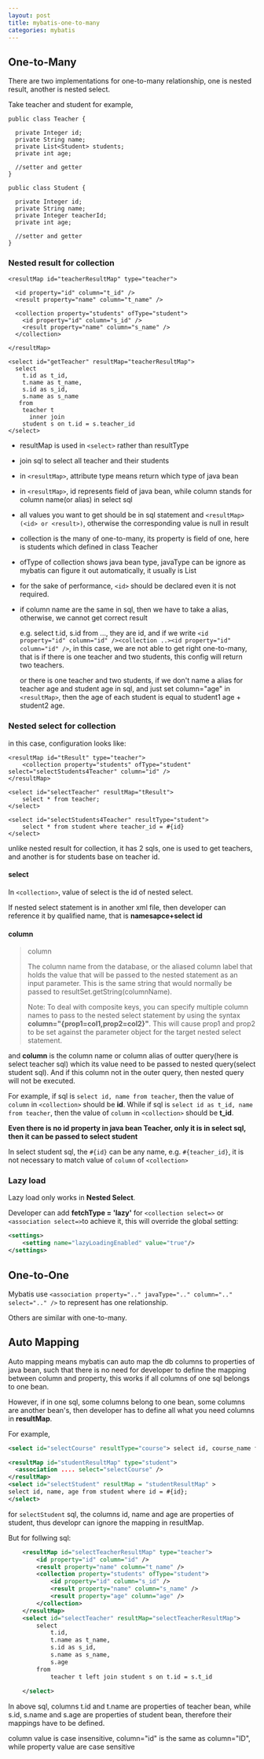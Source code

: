 ```yaml
---
layout: post
title: mybatis-one-to-many
categories: mybatis
---
```


## One-to-Many

There are two implementations for one-to-many relationship, one is nested result, another is nested select.

Take teacher and student for example,
```
public class Teacher {

  private Integer id;
  private String name;
  private List<Student> students;
  private int age;
  
  //setter and getter
}
```
```
public class Student {
  
  private Integer id;
  private String name;
  private Integer teacherId;
  private int age;
  
  //setter and getter
}
```

### Nested result for collection

```
<resultMap id="teacherResultMap" type="teacher">

  <id property="id" column="t_id" />
  <result property="name" column="t_name" />
  
  <collection property="students" ofType="student">
    <id property="id" column="s_id" />
    <result property="name" column="s_name" />
  </collection>

</resultMap>
```
```
<select id="getTeacher" resultMap="teacherResultMap">
  select
    t.id as t_id,
    t.name as t_name,
    s.id as s_id,
    s.name as s_name
   from
    teacher t
      inner join
    student s on t.id = s.teacher_id
</select>
```
- resultMap is used in `<select>` rather than resultType
- join sql to select all teacher and their students
- in `<resultMap>`, attribute type means return which type of java bean
- in `<resultMap>`, id represents field of java bean, while column stands for column name(or alias) in select sql
- all values you want to get should be in sql statement and `<resultMap>(<id> or <result>)`, otherwise the corresponding
  value is null in result
- collection is the many of one-to-many, its property is field of one, here is students which defined in class Teacher
- ofType of collection shows java bean type, javaType can be ignore as mybatis can figure it out automatically,
  it usually is List
- for the sake of performance, `<id>` should be declared even it is not required.
- if column name are the same in sql, then we have to take a alias, otherwise, we cannot get correct result

  e.g. select t.id, s.id from ..., they are id, and if we write 
  `<id property="id" column="id" /><collection ..><id property="id" column="id" />`, 
  in this case,
  we are not able to get right one-to-many, that is if there is one teacher and two students, 
  this config will return two teachers.
  
  or there is one teacher and two students, if we don't name a alias for teacher age and student age in sql, and
  just set column="age" in `<resultMap>`, then the age of each student is equal to student1 age + student2 age.


### Nested select for collection

in this case, configuration looks like:
```
<resultMap id="tResult" type="teacher">
    <collection property="students" ofType="student" select="selectStudents4Teacher" column="id" />
</resultMap>
	
<select id="selectTeacher" resultMap="tResult">
    select * from teacher;
</select>
	
<select id="selectStudents4Teacher" resultType="student">
    select * from student where teacher_id = #{id}
</select>
  ```
  
  unlike nested result for collection, it has 2 sqls, one is used to get teachers, and another is for students
  base on teacher id. 
  
#### select

  In `<collection>`, value of select is the id of nested select.
  
  If nested select statement is in another xml file, then developer can reference it by qualified name, that is **namesapce+select id**
  
#### column
  
 > column
 > 
 > The column name from the database, or the aliased column label that holds the value that will be passed to the nested statement as 
  an input parameter. This is the same string that would normally be passed to resultSet.getString(columnName). 
 > 
 > Note: To deal with 
  composite keys, you can specify multiple column names to pass to the nested select statement by using the syntax 
  **column="{prop1=col1,prop2=col2}"**. 
  This will cause prop1 and prop2 to be set against the parameter object for the target nested select statement.
  
  and **column** is the column name or column alias
  of outter query(here is select teacher sql) which its value need to be passed to nested query(select student sql).
  And if this column not in the outer query, then nested query will not be executed.
  
  For example, if sql is `select id, name from teacher`, then the value of `column` in `<collection>` should be **id**.
  While if sql is `select id as t_id, name from teacher`, then the value of `column` in `<collection>` should be **t_id**.
  
  **Even there is no id property in java bean Teacher, only it is in select sql, then it can be passed to select student**
  
  In select student sql, the `#{id}` can be any name, e.g. `#{teacher_id}`, it is not necessary to match value of `column`  of `<collection>`
  
### Lazy load
  
   Lazy load only works in **Nested Select**.
   
   Developer can add **fetchType = 'lazy'** for `<collection select=>` or `<association select=>`to achieve it, 
   this will override the global setting:
   ```XML
   <settings>
       <setting name="lazyLoadingEnabled" value="true"/>
   </settings>
   ```
   
## One-to-One

   Mybatis use `<association property=".." javaType=".." column=".." select=".." />` to represent has one relationship.
   
   Others are similar with one-to-many.

## Auto Mapping

Auto mapping means mybatis can auto map the db columns to properties of java bean, such that there is no need for developer to define the mapping between column and property, this works if all columns of one sql belongs to one bean.

However, if in one sql, some columns belong to one bean, some columns are another bean's, then developer has to define all what you need columns in **resultMap**.

For example, 
```XML
<select id="selectCourse" resultType="course"> select id, course_name from course</select>

<resultMap id="studentResultMap" type="student">
  <association .... select="selectCourse" />	
</resultMap>
<select id="selectStudent" resultMap = "studentResultMap" >
select id, name, age from student where id = #{id};
</select>
```

for `selectStudent` sql, the columns id, name and age are properties of student, thus developr can ignore the mapping in resultMap.

But for follwing sql:
 
```XML
    <resultMap id="selectTeacherResultMap" type="teacher">
		<id property="id" column="id" />
		<result property="name" column="t_name" />
		<collection property="students" ofType="student">
			<id property="id" column="s_id" />
			<result property="name" column="s_name" />
			<result property="age" column="age" />
		</collection>
	</resultMap>
	<select id="selectTeacher" resultMap="selectTeacherResultMap">
		select 
			t.id,
			t.name as t_name,
			s.id as s_id,
			s.name as s_name,
			s.age
		from
			teacher t left join student s on t.id = s.t_id
		
	</select>
```
    
In above sql, columns t.id and t.name are properties of teacher bean, while s.id, s.name and s.age are properties of student bean, therefore their mappings have to be defined.

column value is case insensitive, column="id" is the same as column="ID", while property value are case sensitive
